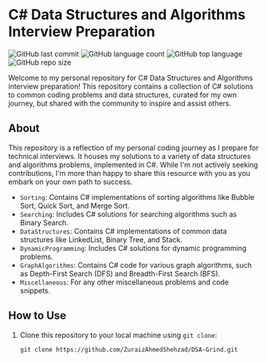 # C# Data Structures and Algorithms Interview Preparation

![GitHub last commit](https://img.shields.io/github/last-commit/ZuraizAhmedShehzad/DSA-Grind)
![GitHub language count](https://img.shields.io/github/languages/count/ZuraizAhmedShehzad/DSA-Grind)
![GitHub top language](https://img.shields.io/github/languages/top/ZuraizAhmedShehzad/DSA-Grind)
![GitHub repo size](https://img.shields.io/github/repo-size/ZuraizAhmedShehzad/DSA-Grind)

Welcome to my personal repository for C# Data Structures and Algorithms interview preparation! This repository contains a collection of C# solutions to common coding problems and data structures, curated for my own journey, but shared with the community to inspire and assist others.

## About

This repository is a reflection of my personal coding journey as I prepare for technical interviews. It houses my solutions to a variety of data structures and algorithms problems, implemented in C#. While I'm not actively seeking contributions, I'm more than happy to share this resource with you as you embark on your own path to success.

- `Sorting`: Contains C# implementations of sorting algorithms like Bubble Sort, Quick Sort, and Merge Sort.
- `Searching`: Includes C# solutions for searching algorithms such as Binary Search.
- `DataStructures`: Contains C# implementations of common data structures like LinkedList, Binary Tree, and Stack.
- `DynamicProgramming`: Includes C# solutions for dynamic programming problems.
- `GraphAlgorithms`: Contains C# code for various graph algorithms, such as Depth-First Search (DFS) and Breadth-First Search (BFS).
- `Miscellaneous`: For any other miscellaneous problems and code snippets.

## How to Use

1. Clone this repository to your local machine using `git clone`:

   ```shell
   git clone https://github.com/ZuraizAhmedShehzad/DSA-Grind.git

